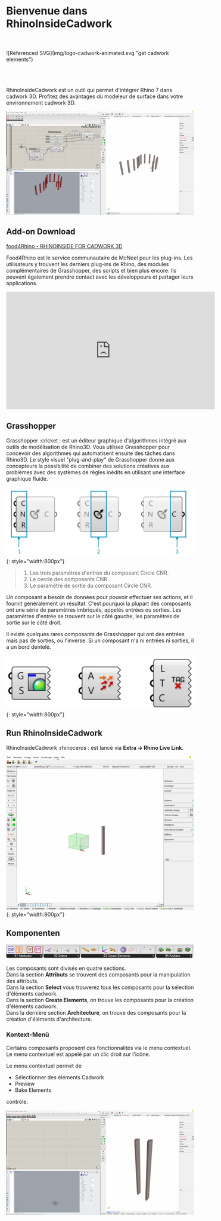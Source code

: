 # Bienvenue dans RhinoInsideCadwork
<br>
<br>
![Referenced SVG](img/logo-cadwork-animated.svg "get cadwork elements")
<br>
<br>
<br>
<br>

RhinoInsideCadwork est un outil qui permet d'intégrer Rhino 7 dans cadwork 3D. Profitez des avantages du modeleur de surface dans votre environnement cadwork 3D. 


![Referenced GIF](img/beams_curve.gif "beams curve")

## Add-on Download

[food4Rhino - RHINOINSIDE FOR CADWORK 3D](https://www.food4rhino.com/en/app/rhinoinside-cadwork-3d?lang=de)

Food4Rhino est le service communautaire de McNeel pour les plug-ins. Les utilisateurs y trouvent les derniers plug-ins de Rhino, des modules complémentaires de Grasshopper, des scripts et bien plus encore. Ils peuvent également prendre contact avec les développeurs et partager leurs applications.

<iframe width="560" height="315" src="https://www.youtube.com/embed/vBh1UHg6ZHQ" title="YouTube video player" frameborder="0" allow="accelerometer; autoplay; clipboard-write; encrypted-media; gyroscope; picture-in-picture" allowfullscreen></iframe>

## Grasshopper

Grasshopper :cricket : est un éditeur graphique d'algorithmes intégré aux outils de modélisation de Rhino3D. Vous utilisez Grasshopper pour concevoir des algorithmes qui automatisent ensuite des tâches dans Rhino3D.
Le style visuel "plug-and-play" de Grasshopper donne aux concepteurs la possibilité de combiner des solutions créatives aux problèmes avec des systèmes de règles inédits en utilisant une interface graphique fluide.

![Backup Text](img/process.png "https://modelab.gitbooks.io/grasshopper-primer/content/1-foundations/1-2/2_grasshopper-component-parts.html"){: style="width:800px"}

> 1. Les trois paramètres d'entrée du composant Circle CNR.
> 2. Le cercle des composants CNR.
> 3. Le paramètre de sortie du composant Circle CNR.

Un composant a besoin de données pour pouvoir effectuer ses actions, et il fournit généralement un résultat. C'est pourquoi la plupart des composants ont une série de paramètres imbriqués, appelés entrées ou sorties. Les paramètres d'entrée se trouvent sur le côté gauche, les paramètres de sortie sur le côté droit.

Il existe quelques rares composants de Grasshopper qui ont des entrées mais pas de sorties, ou l'inverse. Si un composant n'a ni entrées ni sorties, il a un bord dentelé.

![Backup Text](img/components.png "https://modelab.gitbooks.io/grasshopper-primer/content/1-foundations/1-2/2_grasshopper-component-parts.html"){: style="width:800px"}

## Run RhinoInsideCadwork

RhinoInsideCadwork :rhinoceros : est lancé via **Extra -> Rhino Live Link**. 

![GIF](img/run.gif){: style="width:900px"}

## Komponenten

![Backup Text](img/comps.png "Components")

Les composants sont divisés en quatre sections. <br>
Dans la section **Attributs** se trouvent des composants pour la manipulation des attributs.<br>
Dans la section **Select** vous trouverez tous les composants pour la sélection d'éléments cadwork. <br>
Dans la section **Create Elements**, on trouve les composants pour la création d'éléments cadwork. <br>
Dans la dernière section **Architecture**, on trouve des composants pour la création d'éléments d'architecture. 

### Kontext-Menü

Certains composants proposent des fonctionnalités via le menu contextuel. Le menu contextuel est appelé par un clic droit sur l'icône. <br>

Le menu contextuel permet de

* Sélectionner des éléments Cadwork
* Preview 
* Bake Elements <br>

contrôle. 

![Referenced GIF](img/get_elements.gif "get cadwork elements")




